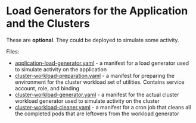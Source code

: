 # Load Generators for the Application and the Clusters

These are **optional**. They could be deployed to simulate some activity.

Files:

* [application-load-generator.yaml](application-load-generator.yaml) - a manifest for a load generator used to simulate activity on the application
* [cluster-workload-preparation.yaml](cluster-workload-preparation.yaml) - a manifest for preparing the environment for the cluster workload set of utilities. Contains service account, role, and binding
* [cluster-workload-generator.yaml](cluster-workload-generator.yaml) - a manifest for the actual cluster workload generator used to simulate activity on the cluster
* [cluster-workload-cleaner.yaml](cluster-workload-cleaner.yaml) - a manifest for a cron job that cleans all the completed pods that are leftovers from the workload generator